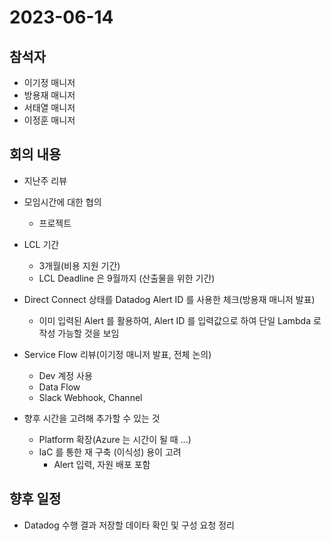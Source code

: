 # 2023-06-14

## 참석자
- 이기정 매니저
- 방용재 매니저
- 서태열 매니저
- 이정훈 매니저


## 회의 내용
- 지난주 리뷰

- 모임시간에 대한 협의
  - 프로젝트 
- LCL 기간
  - 3개월(비용 지원 기간)
  - LCL Deadline 은 9월까지 (산출물을 위한 기간)

- Direct Connect 상태를 Datadog Alert ID 를 사용한 체크(방용재 매니저 발표)
  - 이미 입력된 Alert 를 활용하여, Alert ID 를 입력값으로 하여 단일 Lambda 로 작성 가능할 것을 보임

- Service Flow 리뷰(이기정 매니저 발표, 전체 논의)
  - Dev 계정 사용
  - Data Flow
  - Slack Webhook, Channel

- 향후 시간을 고려해 추가할 수 있는 것
  - Platform 확장(Azure 는 시간이 될 때 ...)
  - IaC 를 통한 재 구축 (이식성) 용이 고려
    - Alert 입력, 자원 배포 포함

## 향후 일정
- Datadog 수행 결과 저장할 데이타 확인 및 구성 요청 정리
